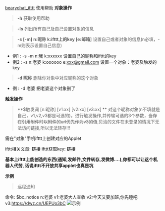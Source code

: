 [bearychat_ifttt](https://github.com/flymzero/bearychat_ifttt) 使用帮助
**对象操作**
> **-h**    获取使用帮助

> **-ls**   列出所有自己及自己设置对象的信息

> **-s [-m]  n:昵称  k:ifttt上的key  [e:邮箱]**   设置自己或者对象的信息(n必填，-m则表示设置自己信息)
- 例1 : -s -m n:我 k:xxxxxx  设置自己的昵称和ifttt的key
- 例2 : -s n:老婆 k:oooooo e:xxx@gmail.com 设置一个对象：老婆及触发的key
> **-d 昵称**  删除你对象中对应昵称的这个对象
- 例 : -d 老婆 把老婆这个对象删了

**触发操作**
> **$触发词  [n:昵称]  [v1:xx]  [v2:xx]  [v3:xx] ** 
对这个昵称对象(n不填就是自己，v1,v2,v3都是可选的)，进行触发操作,并传输可选的3个参数，~~当存在引用附件时以附件的url优先作为v3的值~~,贝洽的文件在未登录的情况下无法访问链接,所以无法转存!!!

需在"对象"手机ifttt上创建对应的Applet

ifttt相关文章: [链接](https://sspai.com/post/39243?utm_source=weibo&utm_medium=sspai&utm_campaign=weibo&utm_content=ifttt&utm_term=jiaocheng)
ifttt获取key: [链接](http://maker.ifttt.com/)

**基本上ifttt上能创造的东西(通知,发邮件,文件转存,发微博....),你都可以让这个机器人代劳, 话说ifttt不开放共享applet也真是坑**

**示例**
> 远程通知

命令: $bc_notice n:老婆 v1:老婆大人查收 v2:今天又要加班,你先睡吧 v3:https://dwz.cn/UEPUo3bC
![示例](https://s1.ax1x.com/2018/11/01/iWUU2D.jpg)